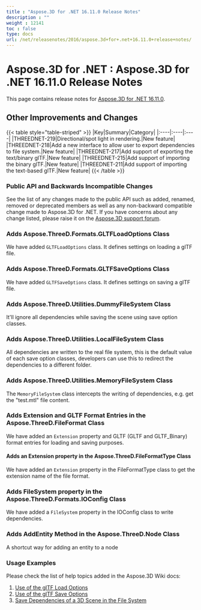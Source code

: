 ```yaml
---
title : "Aspose.3D for .NET 16.11.0 Release Notes" 
description : "" 
weight : 12141 
toc : false
type: docs
url: /net/releasenotes/2016/aspose.3d+for+.net+16.11.0+release+notes/
---
```


# Aspose.3D for .NET : Aspose.3D for .NET 16.11.0 Release Notes


This page contains release notes for [Aspose.3D for .NET 16.11.0](https://www.nuget.org/packages/Aspose.3D/16.11.0).

## Other Improvements and Changes

{{< table style="table-striped" >}}
|Key|Summary|Category|
|:----|:----|:----|
|THREEDNET-219|Directional/spot light in rendering.|New feature|
|THREEDNET-218|Add a new interface to allow user to export dependencies to file system.|New feature|
|THREEDNET-217|Add support of exporting the text/binary glTF.|New feature|
|THREEDNET-215|Add support of importing the binary glTF.|New feature|
|THREEDNET-211|Add support of importing the text-based glTF.|New feature|
{{< /table >}}

### Public API and Backwards Incompatible Changes

See the list of any changes made to the public API such as added, renamed, removed or deprecated members as well as any non-backward compatible change made to Aspose.3D for .NET. If you have concerns about any change listed, please raise it on the [Aspose.3D support forum](http://www.aspose.com/community/forums/aspose.3d-product-family/535/showforum.aspx).

### Adds Aspose.ThreeD.Formats.GLTFLoadOptions Class

We have added `GLTFLoadOptions` class. It defines settings on loading a glTF file.

### Adds Aspose.ThreeD.Formats.GLTFSaveOptions Class

We have added `GLTFSaveOptions` class. It defines settings on saving a glTF file.

### Adds Aspose.ThreeD.Utilities.DummyFileSystem Class

It'll ignore all dependencies while saving the scene using save option classes.

### Adds Aspose.ThreeD.Utilities.LocalFileSystem Class

All dependencies are written to the real file system, this is the default value of each save option classes, developers can use this to redirect the dependencies to a different folder.

### Adds Aspose.ThreeD.Utilities.MemoryFileSystem Class

The `MemoryFileSystem` class intercepts the writing of dependencies, e.g. get the "test.mtl" file content.

### Adds Extension and GLTF Format Entries in the Aspose.ThreeD.FileFormat Class

We have added an `Extension` property and GLTF (GLTF and GLTF\_Binary) format entries for loading and saving purposes.

#### Adds an Extension property in the Aspose.ThreeD.FileFormatType Class

We have added an `Extension` property in the FileFormatType class to get the extension name of the file format.

### Adds FileSystem property in the Aspose.ThreeD.Formats.IOConfig Class

We have added a `FileSystem` property in the IOConfig class to write dependencies.

### Adds AddEntity Method in the Aspose.ThreeD.Node Class

A shortcut way for adding an entity to a node

### Usage Examples

Please check the list of help topics added in the Aspose.3D Wiki docs:

1.  [Use of the glTF Load Options](http://www.aspose.com/docs/display/3dnet/Specify+3D+File+Load+Options#Specify3DFileLoadOptions-UseoftheglTFLoadOptions)
2.  [Use of the glTF Save Options](http://www.aspose.com/docs/display/3dnet/Specify+3D+File+Save+Options#Specify3DFileSaveOptions-UseoftheglTFSaveOptions)
3.  [Save Dependencies of a 3D Scene in the File System](http://www.aspose.com/docs/display/3dnet/Specify+3D+File+Save+Options#Specify3DFileSaveOptions-SaveDependenciesofa3DSceneintheRealFileSystem)

